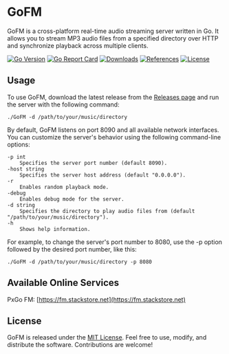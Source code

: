 GoFM
=====
GoFM is a cross-platform real-time audio streaming server written in Go. It allows you to stream MP3 audio files from a specified directory over HTTP and synchronize playback across multiple clients.

[![Go Version](https://img.shields.io/badge/Go-v1.16-blue)](https://golang.org/dl/)
[![Go Report Card](https://goreportcard.com/badge/github.com/PxGo/GoFM)](https://goreportcard.com/report/github.com/PxGo/GoFM)
[![Downloads](https://img.shields.io/github/downloads/PxGo/GoFM/total)](https://github.com/PxGo/GoFM/releases)
[![References](https://img.shields.io/github/forks/PxGo/GoFM?label=references)](https://github.com/PxGo/GoFM/network/members)
[![License](https://img.shields.io/github/license/PxGo/GoFM)](https://github.com/PxGo/GoFM/blob/main/LICENSE)


Usage
-----
To use GoFM, download the latest release from the [Releases page](https://github.com/PxGo/GoFM/releases) and run the server with the following command:

```
./GoFM -d /path/to/your/music/directory
```

By default, GoFM listens on port 8090 and all available network interfaces. You can customize the server's behavior using the following command-line options:

```
-p int
    Specifies the server port number (default 8090).
-host string
    Specifies the server host address (default "0.0.0.0").
-r
    Enables random playback mode.
-debug
    Enables debug mode for the server.
-d string
    Specifies the directory to play audio files from (default "/path/to/your/music/directory").
-h
    Shows help information.
```

For example, to change the server's port number to 8080, use the -p option followed by the desired port number, like this:
```
./GoFM -d /path/to/your/music/directory -p 8080
```
Available Online Services
-----
PxGo FM: [https://fm.stackstore.net](https://fm.stackstore.net)

License
-----
GoFM is released under the [MIT License](https://github.com/PxGo/GoFM/blob/main/LICENSE). Feel free to use, modify, and distribute the software. Contributions are welcome!

